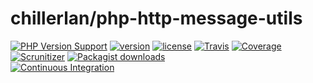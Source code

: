 # chillerlan/php-http-message-utils

[![PHP Version Support][php-badge]][php]
[![version][packagist-badge]][packagist]
[![license][license-badge]][license]
[![Travis][travis-badge]][travis]
[![Coverage][coverage-badge]][coverage]
[![Scrunitizer][scrutinizer-badge]][scrutinizer]
[![Packagist downloads][downloads-badge]][downloads]<br/>
[![Continuous Integration][gh-action-badge]][gh-action]

[php-badge]: https://img.shields.io/packagist/php-v/chillerlan/php-http-message-utils?logo=php&color=8892BF
[php]: https://www.php.net/supported-versions.php
[packagist-badge]: https://img.shields.io/packagist/v/chillerlan/php-http-message-utils?logo=packagist
[packagist]: https://packagist.org/packages/chillerlan/php-http-message-utils
[license-badge]: https://img.shields.io/github/license/chillerlan/php-http-message-utils
[license]: https://github.com/chillerlan/php-http-message-utils/blob/main/LICENSE
[travis-badge]: https://img.shields.io/travis/com/chillerlan/php-http-message-utils/main?logo=travis
[travis]: https://travis-ci.com/github/chillerlan/php-http-message-utils
[coverage-badge]: https://img.shields.io/codecov/c/github/chillerlan/php-http-message-utils?logo=codecov
[coverage]: https://codecov.io/github/chillerlan/php-http-message-utils
[scrutinizer-badge]: https://img.shields.io/scrutinizer/g/chillerlan/php-http-message-utils?logo=scrutinizer
[scrutinizer]: https://scrutinizer-ci.com/g/chillerlan/php-http-message-utils
[downloads-badge]: https://img.shields.io/packagist/dt/chillerlan/php-http-message-utils?logo=packagist
[downloads]: https://packagist.org/packages/chillerlan/php-http-message-utils/stats
[gh-action-badge]: https://github.com/chillerlan/php-http-message-utils/workflows/Continuous%20Integration/badge.svg
[gh-action]: https://github.com/chillerlan/php-http-message-utils/actions
